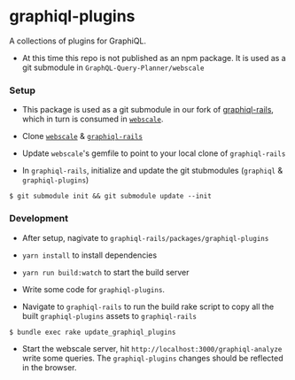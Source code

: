 # graphiql-plugins
A collections of plugins for GraphiQL.

* At this time this repo is not published as an npm package. It is used as a git submodule in `GraphQL-Query-Planner/webscale`

### Setup

* This package is used as a git submodule in our fork of [graphiql-rails](https://github.com/GraphQL-Query-Planner/graphiql-rails), which in turn is consumed in [`webscale`](https://github.com/GraphQL-Query-Planner/webscale).

* Clone [`webscale`](https://github.com/GraphQL-Query-Planner/webscale) & [`graphiql-rails`](https://github.com/GraphQL-Query-Planner/graphiql-rails)

* Update `webscale`'s gemfile to point to your local clone of `graphiql-rails`

* In `graphiql-rails`, initialize and update the git stubmodules (`graphiql` & `graphiql-plugins`)
```
$ git submodule init && git submodule update --init
```


### Development

* After setup, nagivate to `graphiql-rails/packages/graphiql-plugins`

* `yarn install` to install dependencies

* `yarn run build:watch` to start the build server

* Write some code for `graphiql-plugins`.

* Navigate to `graphiql-rails` to run the build rake script to copy all the built `graphiql-plugins` assets to `graphiql-rails`
```
$ bundle exec rake update_graphiql_plugins
```

* Start the webscale server, hit `http://localhost:3000/graphiql-analyze` write some queries. The `graphiql-plugins` changes should be reflected in the browser.

